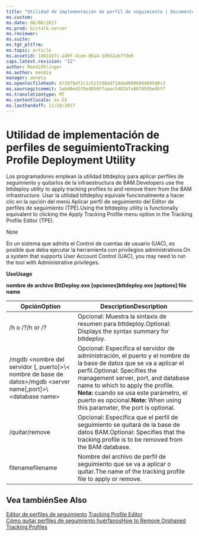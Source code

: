```yaml
---
title: "Utilidad de implementación de perfil de seguimiento | Documentos de Microsoft"
ms.custom: 
ms.date: 06/08/2017
ms.prod: biztalk-server
ms.reviewer: 
ms.suite: 
ms.tgt_pltfrm: 
ms.topic: article
ms.assetid: 1d631b7c-a40f-4cee-88a4-3d932ab7fde0
caps.latest.revision: "12"
author: MandiOhlinger
ms.author: mandia
manager: anneta
ms.openlocfilehash: 672879df2c1c5217d8a9710dad000609dd95d0c2
ms.sourcegitcommit: 5abd0ed3f9e4858ffaaec5481bfa8878595e95f7
ms.translationtype: MT
ms.contentlocale: es-ES
ms.lasthandoff: 11/28/2017
---
```

# <a name="tracking-profile-deployment-utility"></a><span data-ttu-id="3df10-102">Utilidad de implementación de perfiles de seguimiento</span><span class="sxs-lookup"><span data-stu-id="3df10-102">Tracking Profile Deployment Utility</span></span>
<span data-ttu-id="3df10-103">Los programadores emplean la utilidad bttdeploy para aplicar perfiles de seguimiento y quitarlos de la infraestructura de BAM.</span><span class="sxs-lookup"><span data-stu-id="3df10-103">Developers use the bttdeploy utility to apply tracking profiles to and remove them from the BAM infrastructure.</span></span> <span data-ttu-id="3df10-104">Usar la utilidad bttdeploy equivale funcionalmente a hacer clic en la opción del menú Aplicar perfil de seguimiento del Editor de perfiles de seguimiento (TPE).</span><span class="sxs-lookup"><span data-stu-id="3df10-104">Using the bttdeploy utility is functionally equivalent to clicking the Apply Tracking Profile menu option in the Tracking Profile Editor (TPE).</span></span>  
  
> [!NOTE]
>  <span data-ttu-id="3df10-105">En un sistema que admita el Control de cuentas de usuario (UAC), es posible que deba ejecutar la herramienta con privilegios administrativos.</span><span class="sxs-lookup"><span data-stu-id="3df10-105">On a system that supports User Account Control (UAC), you may need to run the tool with Administrative privileges.</span></span>  
  
 <span data-ttu-id="3df10-106">**Uso**</span><span class="sxs-lookup"><span data-stu-id="3df10-106">**Usage**</span></span>  
  
 <span data-ttu-id="3df10-107">**nombre de archivo BttDeploy.exe [opciones]**</span><span class="sxs-lookup"><span data-stu-id="3df10-107">**bttdeploy.exe [options] file name**</span></span>  
  
|<span data-ttu-id="3df10-108">Opción</span><span class="sxs-lookup"><span data-stu-id="3df10-108">Option</span></span>|<span data-ttu-id="3df10-109">Description</span><span class="sxs-lookup"><span data-stu-id="3df10-109">Description</span></span>|  
|------------|-----------------|  
|<span data-ttu-id="3df10-110">/h o /?</span><span class="sxs-lookup"><span data-stu-id="3df10-110">/h or /?</span></span>|<span data-ttu-id="3df10-111">Opcional: Muestra la sintaxis de resumen para bttdeploy.</span><span class="sxs-lookup"><span data-stu-id="3df10-111">Optional: Displays the syntax summary for bttdeploy.</span></span>|  
|<span data-ttu-id="3df10-112">/mgdb \<nombre del servidor [, puerto]\>\\< nombre de base de datos\></span><span class="sxs-lookup"><span data-stu-id="3df10-112">/mgdb \<server name[,port]\>\\<database name\></span></span>|<span data-ttu-id="3df10-113">Opcional: Especifica el servidor de administración, el puerto y el nombre de la base de datos que se va a aplicar el perfil.</span><span class="sxs-lookup"><span data-stu-id="3df10-113">Optional: Specifies the management server, port, and database name to which to apply the profile.</span></span> <span data-ttu-id="3df10-114">**Nota:** cuando se usa este parámetro, el puerto es opcional.</span><span class="sxs-lookup"><span data-stu-id="3df10-114">**Note:**  When using this parameter, the port is optional.</span></span>|  
|<span data-ttu-id="3df10-115">/quitar</span><span class="sxs-lookup"><span data-stu-id="3df10-115">/remove</span></span>|<span data-ttu-id="3df10-116">Opcional: Especifica que el perfil de seguimiento se quitará de la base de datos BAM.</span><span class="sxs-lookup"><span data-stu-id="3df10-116">Optional: Specifies that the tracking profile is to be removed from the BAM database.</span></span>|  
|<span data-ttu-id="3df10-117">filename</span><span class="sxs-lookup"><span data-stu-id="3df10-117">filename</span></span>|<span data-ttu-id="3df10-118">Nombre del archivo de perfil de seguimiento que se va a aplicar o quitar.</span><span class="sxs-lookup"><span data-stu-id="3df10-118">The name of the tracking profile file to apply or remove.</span></span>|  
  
## <a name="see-also"></a><span data-ttu-id="3df10-119">Vea también</span><span class="sxs-lookup"><span data-stu-id="3df10-119">See Also</span></span>  
 <span data-ttu-id="3df10-120">[Editor de perfiles de seguimiento](../core/tracking-profile-editor.md) </span><span class="sxs-lookup"><span data-stu-id="3df10-120">[Tracking Profile Editor](../core/tracking-profile-editor.md) </span></span>  
 [<span data-ttu-id="3df10-121">Cómo quitar perfiles de seguimiento huérfanos</span><span class="sxs-lookup"><span data-stu-id="3df10-121">How to Remove Orphaned Tracking Profiles</span></span>](../core/how-to-remove-orphaned-tracking-profiles.md)